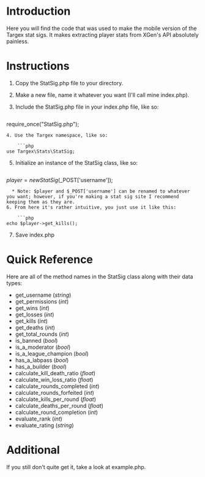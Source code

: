 # Introduction
Here you will find the code that was used to make the mobile version of the Targex stat sigs. It makes extracting player stats from XGen's API absolutely painless.

# Instructions
1. Copy the StatSig.php file to your directory.
2. Make a new file, name it whatever you want (I'll call mine index.php).
3. Include the StatSig.php file in your index.php file, like so:

    ```php
require_once("StatSig.php");
```
4. Use the Targex namespace, like so:

    ```php
use Targex\Stats\StatSig;
```
5. Initialize an instance of the StatSig class, like so:

    ```php
$player = new StatSig($_POST['username']);
```
  * Note: $player and $_POST['username'] can be renamed to whatever you want; however, if you're making a stat sig site I recommend keeping them as they are.
6. From here it's rather intuitive, you just use it like this:

    ```php
echo $player->get_kills();
```
7. Save index.php

# Quick Reference
Here are all of the method names in the StatSig class along with their data types:
* get_username (*string*)
* get_permissions (*int*)
* get_wins (*int*)
* get_losses (*int*)
* get_kills (*int*)
* get_deaths (*int*)
* get_total_rounds (*int*)
* is_banned (*bool*)
* is_a_moderator (*bool*)
* is_a_league_champion (*bool*)
* has_a_labpass (*bool*)
* has_a_builder (*bool*)
* calculate_kill_death_ratio (*float*)
* calculate_win_loss_ratio (*float*)
* calculate_rounds_completed (*int*)
* calculate_rounds_forfeited (*int*)
* calculate_kills_per_round (*float*)
* calculate_deaths_per_round (*float*)
* calculate_round_completion (*int*)
* evaluate_rank (*int*)
* evaluate_rating (*string*)

# Additional
If you still don't quite get it, take a look at example.php.